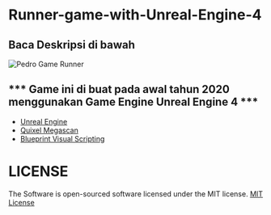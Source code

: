 # Runner-game-with-Unreal-Engine-4
 ## Baca Deskripsi di bawah

![Pedro Game Runner](https://user-images.githubusercontent.com/59316805/132381396-7b7c3796-bfee-42bd-ba0a-7d15dfb730e6.png)


 ## *** Game ini di buat pada awal tahun 2020 menggunakan Game Engine Unreal Engine 4 ***
 - [Unreal Engine ](https://www.unrealengine.com/en-US/)
 - [Quixel Megascan](https://quixel.com/megascans/)
 - [Blueprint Visual Scripting](https://docs.unrealengine.com/4.27/en-US/ProgrammingAndScripting/Blueprints/)




# LICENSE ##

The Software is open-sourced software licensed under the MIT license. [MIT License](https://github.com/Pedro-korwa/Runner-game-with-Unreal-Engine-4/blob/master/LICENSE)

 
